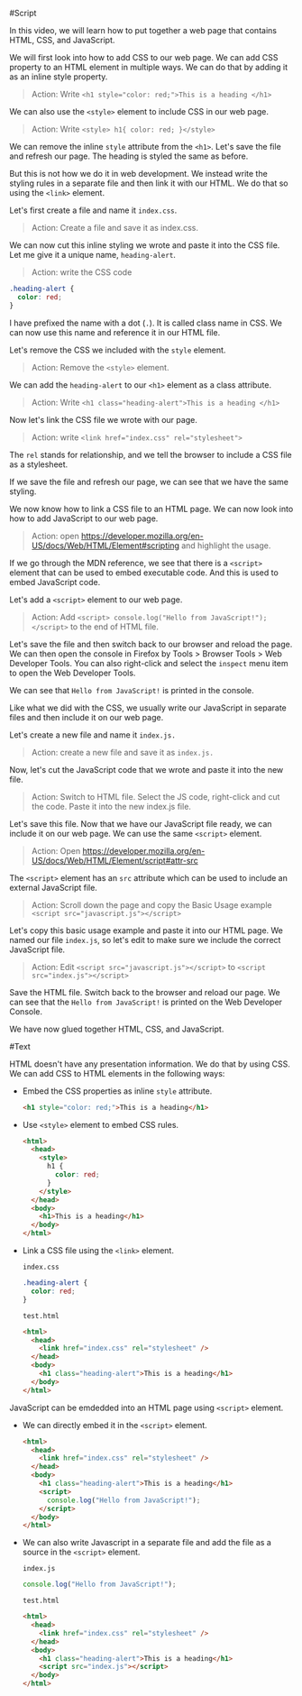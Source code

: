 #Script

In this video, we will learn how to put together a web page that contains HTML, CSS, and JavaScript.

We will first look into how to add CSS to our web page. We can add CSS property to an HTML element in multiple ways. We can do that by adding it as an inline style property.

> Action: Write `<h1 style="color: red;">This is a heading </h1>`

We can also use the `<style>` element to include CSS in our web page.

> Action: Write `<style> h1{ color: red; }</style>`

We can remove the inline `style` attribute from the `<h1>`. Let's save the file and refresh our page. The heading is styled the same as before.

But this is not how we do it in web development. We instead write the styling rules in a separate file and then link it with our HTML. We do that so using the `<link>` element.

Let's first create a file and name it `index.css`.

> Action: Create a file and save it as index.css.

We can now cut this inline styling we wrote and paste it into the CSS file. Let me give it a unique name, `heading-alert`.

> Action: write the CSS code

```css
.heading-alert {
  color: red;
}
```

I have prefixed the name with a dot (`.`). It is called class name in CSS. We can now use this name and reference it in our HTML file.

Let's remove the CSS we included with the `style` element.

> Action: Remove the `<style>` element.

We can add the `heading-alert` to our `<h1>` element as a class attribute.

> Action: Write `<h1 class="heading-alert">This is a heading </h1>`

Now let's link the CSS file we wrote with our page.

> Action: write `<link href="index.css" rel="stylesheet">`

The `rel` stands for relationship, and we tell the browser to include a CSS file as a stylesheet.

If we save the file and refresh our page, we can see that we have the same styling.

We now know how to link a CSS file to an HTML page. We can now look into how to add JavaScript to our web page.

> Action: open https://developer.mozilla.org/en-US/docs/Web/HTML/Element#scripting and highlight the usage.

If we go through the MDN reference, we see that there is a `<script>` element that can be used to embed executable code. And this is used to embed JavaScript code.

Let's add a `<script>` element to our web page.

> Action: Add `<script> console.log("Hello from JavaScript!"); </script>` to the end of HTML file.

Let's save the file and then switch back to our browser and reload the page. We can then open the console in Firefox by Tools > Browser Tools > Web Developer Tools. You can also right-click and select the `inspect` menu item to open the Web Developer Tools.

We can see that `Hello from JavaScript!` is printed in the console.

Like what we did with the CSS, we usually write our JavaScript in separate files and then include it on our web page.

Let's create a new file and name it `index.js.`

> Action: create a new file and save it as `index.js.`

Now, let's cut the JavaScript code that we wrote and paste it into the new file.

> Action: Switch to HTML file. Select the JS code, right-click and cut the code. Paste it into the new index.js file.

Let's save this file. Now that we have our JavaScript file ready, we can include it on our web page. We can use the same `<script>` element.

> Action: Open https://developer.mozilla.org/en-US/docs/Web/HTML/Element/script#attr-src

The `<script>` element has an `src` attribute which can be used to include an external JavaScript file.

> Action: Scroll down the page and copy the Basic Usage example
> `<script src="javascript.js"></script>`

Let's copy this basic usage example and paste it into our HTML page. We named our file `index.js`, so let's edit to make sure we include the correct JavaScript file.

> Action: Edit `<script src="javascript.js"></script>` to `<script src="index.js"></script>`

Save the HTML file. Switch back to the browser and reload our page. We can see that the `Hello from JavaScript!` is printed on the Web Developer Console.

We have now glued together HTML, CSS, and JavaScript.

#Text

HTML doesn't have any presentation information. We do that by using CSS. We can add CSS to HTML elements in the following ways:

- Embed the CSS properties as inline `style` attribute.

  ```html
  <h1 style="color: red;">This is a heading</h1>
  ```

- Use `<style>` element to embed CSS rules.

  ```html
  <html>
    <head>
      <style>
        h1 {
          color: red;
        }
      </style>
    </head>
    <body>
      <h1>This is a heading</h1>
    </body>
  </html>
  ```

- Link a CSS file using the `<link>` element.

  `index.css`

  ```css
  .heading-alert {
    color: red;
  }
  ```

  `test.html`

  ```html
  <html>
    <head>
      <link href="index.css" rel="stylesheet" />
    </head>
    <body>
      <h1 class="heading-alert">This is a heading</h1>
    </body>
  </html>
  ```

JavaScript can be emdedded into an HTML page using `<script>` element.

- We can directly embed it in the `<script>` element.

  ```html
  <html>
    <head>
      <link href="index.css" rel="stylesheet" />
    </head>
    <body>
      <h1 class="heading-alert">This is a heading</h1>
      <script>
        console.log("Hello from JavaScript!");
      </script>
    </body>
  </html>
  ```

- We can also write Javascript in a separate file and add the file as a source in the `<script>` element.

  `index.js`

  ```javascript
  console.log("Hello from JavaScript!");
  ```

  `test.html`

  ```html
  <html>
    <head>
      <link href="index.css" rel="stylesheet" />
    </head>
    <body>
      <h1 class="heading-alert">This is a heading</h1>
      <script src="index.js"></script>
    </body>
  </html>
  ```
